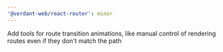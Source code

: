 ```yaml
---
'@verdant-web/react-router': minor
---
```


Add tools for route transition animations, like manual control of rendering routes even if they don't match the path

